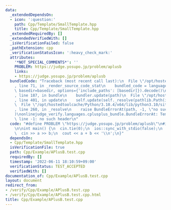 ```yaml
---
data:
  _extendedDependsOn:
  - icon: ':question:'
    path: Cpp/Template/SmallTemplate.hpp
    title: Cpp/Template/SmallTemplate.hpp
  _extendedRequiredBy: []
  _extendedVerifiedWith: []
  _isVerificationFailed: false
  _pathExtension: cpp
  _verificationStatusIcon: ':heavy_check_mark:'
  attributes:
    '*NOT_SPECIAL_COMMENTS*': ''
    PROBLEM: https://judge.yosupo.jp/problem/aplusb
    links:
    - https://judge.yosupo.jp/problem/aplusb
  bundledCode: "Traceback (most recent call last):\n  File \"/opt/hostedtoolcache/Python/3.10.4/x64/lib/python3.10/site-packages/onlinejudge_verify/documentation/build.py\"\
    , line 71, in _render_source_code_stat\n    bundled_code = language.bundle(stat.path,\
    \ basedir=basedir, options={'include_paths': [basedir]}).decode()\n  File \"/opt/hostedtoolcache/Python/3.10.4/x64/lib/python3.10/site-packages/onlinejudge_verify/languages/cplusplus.py\"\
    , line 187, in bundle\n    bundler.update(path)\n  File \"/opt/hostedtoolcache/Python/3.10.4/x64/lib/python3.10/site-packages/onlinejudge_verify/languages/cplusplus_bundle.py\"\
    , line 401, in update\n    self.update(self._resolve(pathlib.Path(included), included_from=path))\n\
    \  File \"/opt/hostedtoolcache/Python/3.10.4/x64/lib/python3.10/site-packages/onlinejudge_verify/languages/cplusplus_bundle.py\"\
    , line 260, in _resolve\n    raise BundleErrorAt(path, -1, \"no such header\"\
    )\nonlinejudge_verify.languages.cplusplus_bundle.BundleErrorAt: Template/SmallTemplate.hpp:\
    \ line -1: no such header\n"
  code: "#define PROBLEM \"https://judge.yosupo.jp/problem/aplusb\"\n#include \"Template/SmallTemplate.hpp\"\
    \n\nint main() {\n  cin.tie(0);\n  ios::sync_with_stdio(false);\n  int a, b;\n\
    \  cin >> a >> b;\n  cout << a + b << '\\n';\n}"
  dependsOn:
  - Cpp/Template/SmallTemplate.hpp
  isVerificationFile: true
  path: Cpp/Example/APlusB.test.cpp
  requiredBy: []
  timestamp: '2022-06-11 18:10:59+09:00'
  verificationStatus: TEST_ACCEPTED
  verifiedWith: []
documentation_of: Cpp/Example/APlusB.test.cpp
layout: document
redirect_from:
- /verify/Cpp/Example/APlusB.test.cpp
- /verify/Cpp/Example/APlusB.test.cpp.html
title: Cpp/Example/APlusB.test.cpp
---
```

